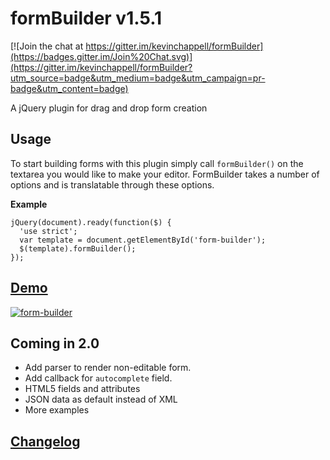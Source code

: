 formBuilder v1.5.1
===========

[![Join the chat at https://gitter.im/kevinchappell/formBuilder](https://badges.gitter.im/Join%20Chat.svg)](https://gitter.im/kevinchappell/formBuilder?utm_source=badge&utm_medium=badge&utm_campaign=pr-badge&utm_content=badge)

A jQuery plugin for drag and drop form creation

## Usage
To start building forms with this plugin simply call `formBuilder()` on the textarea you would like to make your editor. FormBuilder takes a number of options and is translatable through these options.


**Example**
```
jQuery(document).ready(function($) {
  'use strict';
  var template = document.getElementById('form-builder');
  $(template).formBuilder();
});
```

## [Demo](http://kevinchappell.github.io/formBuilder/) ##
[![form-builder](https://cloud.githubusercontent.com/assets/1457540/10989863/89d81010-8444-11e5-9717-d2c618439793.gif)](http://kevinchappell.github.io/formBuilder/)

## Coming in 2.0
- Add parser to render non-editable form.
- Add callback for `autocomplete` field.
- HTML5 fields and attributes
- JSON data as default instead of XML
- More examples

## [Changelog](https://github.com/kevinchappell/formBuilder/blob/master/CHANGELOG.md) ##
